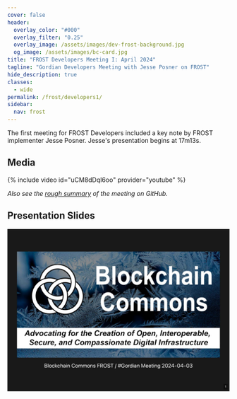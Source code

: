 ```yaml
---
cover: false
header:
  overlay_color: "#000"
  overlay_filter: "0.25"
  overlay_image: /assets/images/dev-frost-background.jpg
  og_image: /assets/images/bc-card.jpg
title: "FROST Developers Meeting I: April 2024"
tagline: "Gordian Developers Meeting with Jesse Posner on FROST"
hide_description: true
classes:
  - wide
permalink: /frost/developers1/
sidebar:
  nav: frost
---
```

The first meeting for FROST Developers included a key note by FROST implementer Jesse Posner. Jesse's presentation begins at 17m13s.

## Media

{% include video id="uCM8dDql6oo" provider="youtube" %}

_Also see the [rough summary](https://github.com/BlockchainCommons/Gordian-Developer-Community/discussions/127) of the meeting on GitHub._

## Presentation Slides

<a href="/assets/pdfs/2024-04-frostdev1.pdf"><img src="/assets/pdfs/2024-04-frostdev1.jpg"></a>
